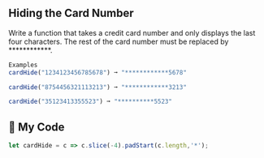 ## Hiding the Card Number

Write a function that takes a credit card number and only displays the last four characters. The rest of the card number must be replaced by ************.
```js
Examples
cardHide("1234123456785678") ➞ "************5678"

cardHide("8754456321113213") ➞ "************3213"

cardHide("35123413355523") ➞ "**********5523"
```
## :maple_leaf: My Code
```js
let cardHide = c => c.slice(-4).padStart(c.length,'*');
```
